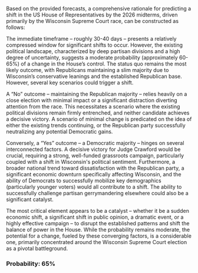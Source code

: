 Based on the provided forecasts, a comprehensive rationale for predicting a shift in the US House of Representatives by the 2026 midterms, driven primarily by the Wisconsin Supreme Court race, can be constructed as follows:

The immediate timeframe – roughly 30-40 days – presents a relatively compressed window for significant shifts to occur. However, the existing political landscape, characterized by deep partisan divisions and a high degree of uncertainty, suggests a moderate probability (approximately 60-65%) of a change in the House’s control. The status quo remains the most likely outcome, with Republicans maintaining a slim majority due to Wisconsin’s conservative leanings and the established Republican base. However, several key scenarios could trigger a shift.

A “No” outcome – maintaining the Republican majority – relies heavily on a close election with minimal impact or a significant distraction diverting attention from the race. This necessitates a scenario where the existing political divisions remain firmly entrenched, and neither candidate achieves a decisive victory. A scenario of minimal change is predicated on the idea of either the existing trends continuing, or the Republican party successfully neutralizing any potential Democratic gains.

Conversely, a “Yes” outcome – a Democratic majority – hinges on several interconnected factors. A decisive victory for Judge Crawford would be crucial, requiring a strong, well-funded grassroots campaign, particularly coupled with a shift in Wisconsin's political sentiment. Furthermore, a broader national trend toward dissatisfaction with the Republican party, a significant economic downturn specifically affecting Wisconsin, and the ability of Democrats to successfully mobilize key demographics (particularly younger voters) would all contribute to a shift.  The ability to successfully challenge partisan gerrymandering elsewhere could also be a significant catalyst.

The most critical element appears to be a catalyst – whether it be a sudden economic shift, a significant shift in public opinion, a dramatic event, or a highly effective campaign – to disrupt the established patterns and shift the balance of power in the House. While the probability remains moderate, the potential for a change, fueled by these converging factors, is a considerable one, primarily concentrated around the Wisconsin Supreme Court election as a pivotal battleground.

### Probability: 65%